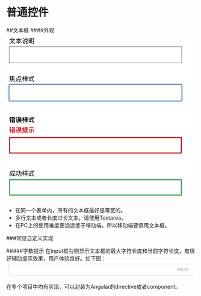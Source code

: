 # 普通控件

##文本框
####外观
![](input-text.jpg)
* 在同一个表单内，所有的文本框最好是等宽的。
* 多行文本或者长度过长文本，请使用Textarea。
* 在PC上的使用难度要远远低于移动端，所以移动端要慎用文本框。

###常见自定义实现

#####字数提示
在input框右侧显示文本框的最大字符长度和当前字符长度，有很好辅助提示效果，用户体验良好。如下图：
![](/assets/input-text-charater-counter.jpg)

在多个项目中均有实现，可以封装为Angular的directive或者component。


